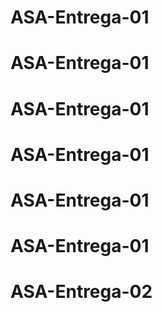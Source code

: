 # ASA-Entrega-01
# ASA-Entrega-01
# ASA-Entrega-01
# ASA-Entrega-01
# ASA-Entrega-01
# ASA-Entrega-01
# ASA-Entrega-02
